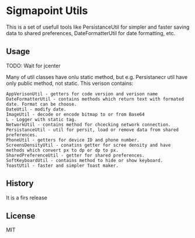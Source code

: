 
# Sigmapoint Utils

This is a set of usefull tools like PersistanceUtil for simpler and faster saving data to shared preferences, DateFormatterUtil for date formatting, etc.

## Usage

TODO: Wait for jcenter

Many of util classes have onlu static method, but e.g. Persistanecr util have only public method, not static. 
This verison contains:

```
AppVerisonUtil - getters for code version and verison name
DateFormatterUtil - contains methods which return text with formated date. Format can be choose.
DateUtil - modify date.
ImageUtil - decode or encode bitmap to or from Base64
L - Logger with static tag.
NetworkUtil - contains method for chcecking network connection.
PersistanceUtil - util for persit, load or remove data from shared preferences.
PhoneUtil - getters for device ID and phone number.
ScreensDensityUtil - conatins getter for scree density and have methods which convert px to dp or dp to px.
SharedPreferenceUtil - getter for shared preferences.
SoftKeyboardUtil - contains method to hide or show keyboard.
ToastUtil - faster and simpler Toast maker.
``` 

## History

It is a firs release

## License

MIT
